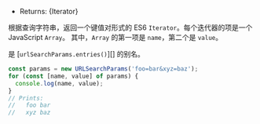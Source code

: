 
* Returns: {Iterator}

根据查询字符串，返回一个键值对形式的 ES6 `Iterator`。每个迭代器的项是一个 JavaScript `Array`。
其中，`Array` 的第一项是 `name`，第二个是 `value`。

是 [`urlSearchParams.entries()`][] 的别名。

```js
const params = new URLSearchParams('foo=bar&xyz=baz');
for (const [name, value] of params) {
  console.log(name, value);
}
// Prints:
//   foo bar
//   xyz baz
```

